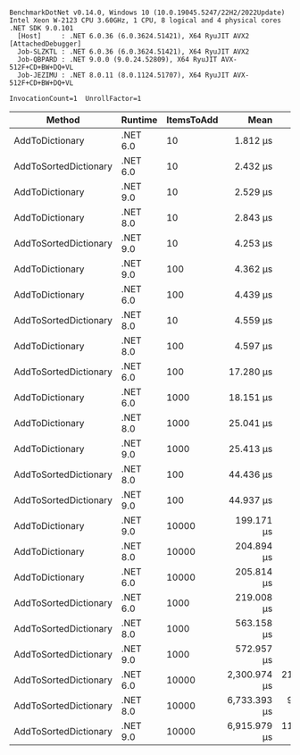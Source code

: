 ```

BenchmarkDotNet v0.14.0, Windows 10 (10.0.19045.5247/22H2/2022Update)
Intel Xeon W-2123 CPU 3.60GHz, 1 CPU, 8 logical and 4 physical cores
.NET SDK 9.0.101
  [Host]     : .NET 6.0.36 (6.0.3624.51421), X64 RyuJIT AVX2 [AttachedDebugger]
  Job-SLZKTL : .NET 6.0.36 (6.0.3624.51421), X64 RyuJIT AVX2
  Job-QBPARD : .NET 9.0.0 (9.0.24.52809), X64 RyuJIT AVX-512F+CD+BW+DQ+VL
  Job-JEZIMU : .NET 8.0.11 (8.0.1124.51707), X64 RyuJIT AVX-512F+CD+BW+DQ+VL

InvocationCount=1  UnrollFactor=1  

```
| Method                | Runtime  | ItemsToAdd | Mean         | Error       | StdDev      | Median       | Rank | Allocated |
|---------------------- |--------- |----------- |-------------:|------------:|------------:|-------------:|-----:|----------:|
| AddToDictionary       | .NET 6.0 | 10         |     1.812 μs |   0.0529 μs |   0.1536 μs |     1.800 μs |    1 |    1336 B |
| AddToSortedDictionary | .NET 6.0 | 10         |     2.432 μs |   0.0730 μs |   0.2105 μs |     2.400 μs |    2 |    1120 B |
| AddToDictionary       | .NET 9.0 | 10         |     2.529 μs |   0.0802 μs |   0.2327 μs |     2.500 μs |    2 |    1096 B |
| AddToDictionary       | .NET 8.0 | 10         |     2.843 μs |   0.0959 μs |   0.2784 μs |     2.800 μs |    3 |    1096 B |
| AddToSortedDictionary | .NET 9.0 | 10         |     4.253 μs |   0.0900 μs |   0.2121 μs |     4.200 μs |    4 |     592 B |
| AddToDictionary       | .NET 9.0 | 100        |     4.362 μs |   0.1234 μs |   0.3581 μs |     4.300 μs |    4 |    7712 B |
| AddToDictionary       | .NET 6.0 | 100        |     4.439 μs |   0.3436 μs |   1.0078 μs |     4.900 μs |    4 |    7952 B |
| AddToSortedDictionary | .NET 8.0 | 10         |     4.559 μs |   0.1116 μs |   0.3130 μs |     4.600 μs |    4 |    1120 B |
| AddToDictionary       | .NET 8.0 | 100        |     4.597 μs |   0.1345 μs |   0.3815 μs |     4.500 μs |    4 |    7712 B |
| AddToSortedDictionary | .NET 6.0 | 100        |    17.280 μs |   0.3341 μs |   0.3847 μs |    17.200 μs |    5 |    5440 B |
| AddToDictionary       | .NET 6.0 | 1000       |    18.151 μs |   0.3623 μs |   0.5953 μs |    18.000 μs |    5 |   73728 B |
| AddToDictionary       | .NET 8.0 | 1000       |    25.041 μs |   0.5049 μs |   1.4076 μs |    24.800 μs |    6 |   73488 B |
| AddToDictionary       | .NET 9.0 | 1000       |    25.413 μs |   0.5938 μs |   1.7038 μs |    24.950 μs |    6 |   73488 B |
| AddToSortedDictionary | .NET 8.0 | 100        |    44.436 μs |   0.8733 μs |   1.2525 μs |    44.400 μs |    7 |    7600 B |
| AddToSortedDictionary | .NET 9.0 | 100        |    44.937 μs |   0.8892 μs |   1.2466 μs |    44.400 μs |    7 |    5200 B |
| AddToDictionary       | .NET 9.0 | 10000      |   199.171 μs |   2.0878 μs |   1.8507 μs |   199.000 μs |    8 |  673384 B |
| AddToDictionary       | .NET 8.0 | 10000      |   204.894 μs |   4.0865 μs |   8.2549 μs |   201.800 μs |    8 |  673384 B |
| AddToDictionary       | .NET 6.0 | 10000      |   205.814 μs |   3.9797 μs |   9.7623 μs |   201.400 μs |    8 |  673624 B |
| AddToSortedDictionary | .NET 6.0 | 1000       |   219.008 μs |   3.4844 μs |   2.9096 μs |   217.800 μs |    9 |   48640 B |
| AddToSortedDictionary | .NET 8.0 | 1000       |   563.158 μs |   5.1782 μs |   4.0428 μs |   563.850 μs |   10 |   72376 B |
| AddToSortedDictionary | .NET 9.0 | 1000       |   572.957 μs |   7.7399 μs |   6.8612 μs |   570.450 μs |   10 |   48112 B |
| AddToSortedDictionary | .NET 6.0 | 10000      | 2,300.974 μs | 218.0011 μs | 628.9830 μs | 1,909.850 μs |   11 |  480640 B |
| AddToSortedDictionary | .NET 8.0 | 10000      | 6,733.393 μs |  91.3417 μs |  80.9720 μs | 6,741.500 μs |   12 |  504376 B |
| AddToSortedDictionary | .NET 9.0 | 10000      | 6,915.979 μs | 119.2186 μs | 105.6842 μs | 6,944.650 μs |   12 |  480400 B |
